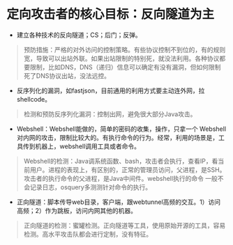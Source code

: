 # 定向攻击者的核心目标：反向隧道为主 

* 建立各种技术的反向隧道；CS；后门；反弹。 

>预防措施：严格的对外访问的控制策略。有些协议控制不到位的，有的规则宽，导致可以出站外联。如果出站限制的特别死，就没法利用。各种协议都要限制，比如DNS，DNS（递归）信息可以确定有没有漏洞，但如何限制死了DNS协议出站，没法远控。 


* 反序列化的漏洞，如fastjson，目前通用的利用方式要主动连外网，拉shellcode。 

>检测和预防反序列化漏洞：控制出网，避免很大部分Java攻击。 

* Webshell：Webshell能做的，简单的密码的收集，操作，只拿一个 Webshell 对内网的攻击，限制比较大的。有执行命令的行为。经常，利用的场景是，工具传到机器上，webshell调用工具或者命令。 

>Webshell的检测：Java调系统函数、bash，攻击者会执行，查看IP，看当前用户。进程的表现上，有区别的，正常的管理员访问，父进程，是SSH。攻击者的执行命令的父进程，是Java中间件。webshell执行的命令 一般不会记录日志，osquery多测测针对命令的执行。

* 正向隧道：脚本传导web目录，客户端，跟webtunnel高频的交互。1）访问高频；2）作为跳板，访问内网其他的机器。 

>正向隧道的检测：蜜罐检测。正向隧道等工具，使用原始开源的工具，容易检测。高水平攻击队都会进行定制，没有特征。
